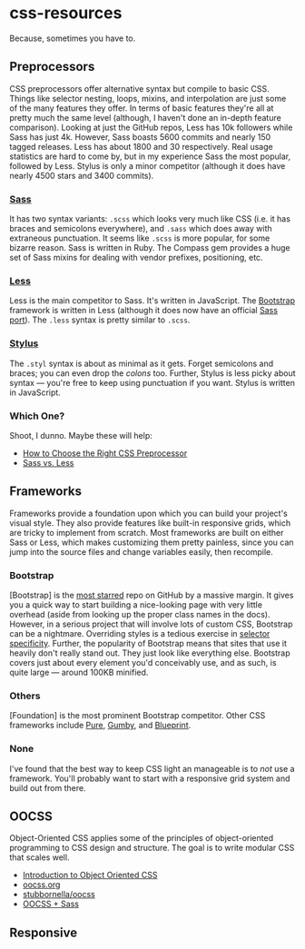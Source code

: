 # css-resources

Because, sometimes you have to.

## Preprocessors
CSS preprocessors offer alternative syntax but compile to basic CSS. Things like selector nesting, loops, mixins, and interpolation are just some of the many features they offer. In terms of basic features they're all at pretty much the same level (although, I haven't done an in-depth feature comparison). Looking at just the GitHub repos, Less has 10k followers while Sass has just 4k. However, Sass boasts 5600 commits and nearly 150 tagged releases. Less has about 1800 and 30 respectively. Real usage statistics are hard to come by, but in my experience Sass the most popular, followed by Less. Stylus is only a minor competitor (although it does have nearly 4500 stars and 3400 commits).

### [Sass](http://sass-lang.com/)
It has two syntax variants: `.scss` which looks very much like CSS (i.e. it has braces and semicolons everywhere), and `.sass` which does away with extraneous punctuation. It seems like `.scss` is more popular, for some bizarre reason. Sass is written in Ruby. The Compass gem provides a huge set of Sass mixins for dealing with vendor prefixes, positioning, etc.

### [Less](http://lesscss.org/)
Less is the main competitor to Sass. It's written in JavaScript. The [Bootstrap](https://github.com/twbs/bootstrap) framework is written in Less (although it does now have an official [Sass port](https://github.com/twbs/bootstrap-sass)). The `.less` syntax is pretty similar to `.scss`.

### [Stylus](http://learnboost.github.io/stylus/)
The `.styl` syntax is about as minimal as it gets. Forget semicolons and braces; you can even drop the _colons_ too. Further, Stylus is less picky about syntax &mdash; you're free to keep using punctuation if you want. Stylus is written in JavaScript.

### Which One?
Shoot, I dunno. Maybe these will help:
- [How to Choose the Right CSS Preprocessor](http://blog.teamtreehouse.com/how-to-choose-the-right-css-preprocessor)
- [Sass vs. Less](http://css-tricks.com/sass-vs-less/)

## Frameworks
Frameworks provide a foundation upon which you can build your project's visual style. They also provide features like built-in responsive grids, which are tricky to implement from scratch. Most frameworks are built on either Sass or Less, which makes customizing them pretty painless, since you can jump into the source files and change variables easily, then recompile.

### Bootstrap
[Bootstrap] is the [most starred](https://github.com/search?q=stars%3a%3E1&s=stars&type=Repositories) repo on GitHub by a massive margin. It gives you a quick way to start building a nice-looking page with very little overhead (aside from looking up the proper class names in the docs). However, in a serious project that will involve lots of custom CSS, Bootstrap can be a nightmare. Overriding styles is a tedious exercise in [selector specificity](). Further, the popularity of Bootstrap means that sites that use it heavily don't really stand out. They just look like everything else. Bootstrap covers just about every element you'd conceivably use, and as such, is quite large &mdash; around 100KB minified. 

### Others
[Foundation] is the most prominent Bootstrap competitor. Other CSS frameworks include [Pure](https://github.com/yui/pure/), [Gumby](https://github.com/GumbyFramework/Gumby), and [Blueprint](https://github.com/joshuaclayton/blueprint-css).

### None
I've found that the best way to keep CSS light an manageable is to _not_ use a framework. You'll probably want to start with a responsive grid system and build out from there.

## OOCSS
Object-Oriented CSS applies some of the principles of object-oriented programming to CSS design and structure. The goal is to write modular CSS that scales well.
- [Introduction to Object Oriented CSS](http://www.smashingmagazine.com/2011/12/12/an-introduction-to-object-oriented-css-oocss/)
- [oocss.org](http://oocss.org/)
- [stubbornella/oocss](https://github.com/stubbornella/oocss)
- [OOCSS + Sass](http://ianstormtaylor.com/oocss-plus-sass-is-the-best-way-to-css/)

## Responsive
